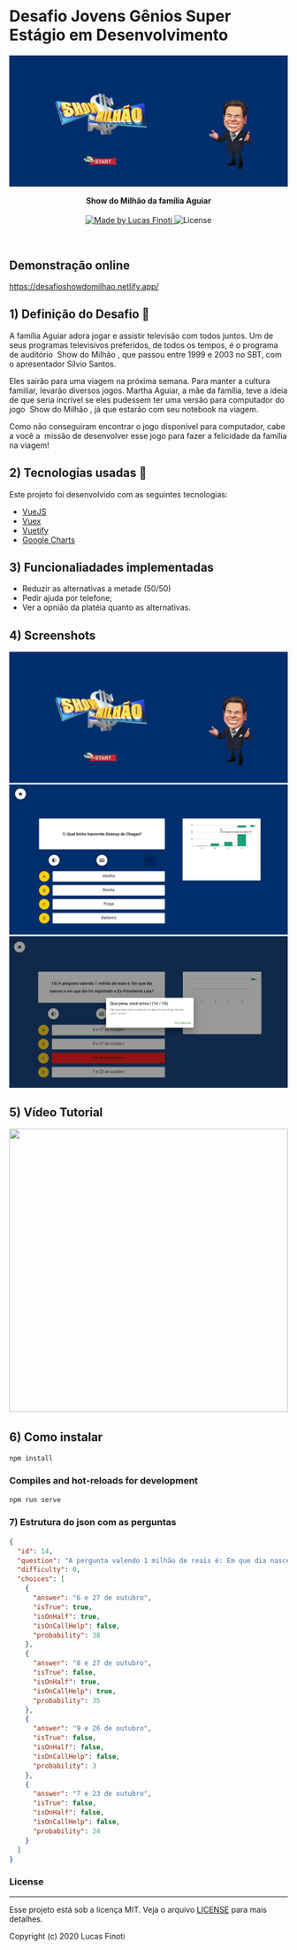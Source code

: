 # Desafio Jovens Gênios Super Estágio em Desenvolvimento

  
  

<h4  align="center">

  

  

<img src="./src/assets/screenshots/1.png" /><br>

  

  

<b>Show do Milhão da família Aguiar</b>

  

  

</h4>

  

  

<p  align="center">

  

  

<a  href="https://lucasfinoti.netlify.app">

  

  

<img  alt="Made by Lucas Finoti"  src="https://img.shields.io/badge/made%20by-LucasFinoti-red">

  

  

</a>

  

  

<img alt="License" src="https://img.shields.io/badge/license-MIT-red">
  

  

</p>
 

<br>

## Demonstração online

https://desafioshowdomilhao.netlify.app/
  

## 1) Definição do Desafio :muscle:


A família Aguiar adora jogar e assistir televisão com todos juntos. Um de seus programas televisivos preferidos, de todos os tempos, é o programa de auditório ​ Show do Milhão​ , que passou entre 1999 e 2003 no SBT, com o apresentador Sílvio Santos.

Eles sairão para uma viagem na próxima semana. Para manter a cultura familiar, levarão diversos jogos. Martha Aguiar, a mãe da família, teve a ideia de que seria incrível se eles pudessem ter uma versão para computador do jogo ​ Show do Milhão​ , já que estarão com seu notebook na viagem. 

Como não conseguiram encontrar o jogo disponível para computador, cabe a você a ​ missão de
desenvolver esse jogo para fazer a felicidade da família na viagem!

## 2) Tecnologias usadas :rocket:
Este projeto foi desenvolvido com as seguintes tecnologias:
- [VueJS](https://vuejs.org/)
- [Vuex](https://vuex.vuejs.org/)
- [Vuetify](https://vuetifyjs.com/en/)
- [Google Charts](https://developers.google.com/chart/)

## 3) Funcionaliadades implementadas
- Reduzir as alternativas a metade (50/50)
- Pedir ajuda por telefone;
- Ver a opnião da platéia quanto as alternativas.

## 4) Screenshots

<p align="center">
  <img src="./src/assets/screenshots/1.png" />

  <img src="./src/assets/screenshots/2.png"/>

  <img src="./src/assets/screenshots/3.png"/>
</p>


## 5) Vídeo Tutorial

[<img src="https://img.youtube.com/vi/sX5HFy6-8_w/maxresdefault.jpg" width="100%" height="512">](https://youtu.be/sX5HFy6-8_w)



## 6) Como instalar

```
npm install
```

### Compiles and hot-reloads for development
```
npm run serve
```

### 7) Estrutura do json com as perguntas
``` json
{
  "id": 14,
  "question": "A pergunta valendo 1 milhão de reais é: Em que dia nasceu e em que dia foi registrado o Ex-Presidente Lula? ",
  "difficulty": 0,
  "choices": [
    {
      "answer": "6 e 27 de outubro",
      "isTrue": true,
      "isOnHalf": true,
      "isOnCallHelp": false,
      "probability": 38
    },
    {
      "answer": "8 e 27 de outubro",
      "isTrue": false,
      "isOnHalf": true,
      "isOnCallHelp": true,
      "probability": 35
    },
    {
      "answer": "9 e 26 de outubro",
      "isTrue": false,
      "isOnHalf": false,
      "isOnCallHelp": false,
      "probability": 3
    },
    {
      "answer": "7 e 23 de outubro",
      "isTrue": false,
      "isOnHalf": false,
      "isOnCallHelp": false,
      "probability": 24
    }
  ]
}
```

  

### License
 

----
Esse projeto está sob a licença MIT. Veja o arquivo [LICENSE](LICENSE.md) para mais detalhes.
  
Copyright (c) 2020 Lucas Finoti
